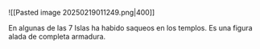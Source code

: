 ![[Pasted image 20250219011249.png|400]]

En algunas de las 7 Islas ha habido saqueos en los templos. Es una figura alada de completa armadura.